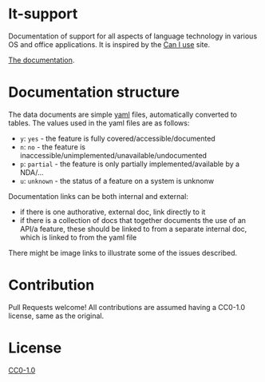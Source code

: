 # lt-support

Documentation of support for all aspects of language technology in various OS and office applications. It is inspired by the [Can I use](https://caniuse.com) site.

[The documentation](docs/index.md).

# Documentation structure

The data documents are simple [yaml](https://yaml.org) files, automatically converted to tables.
The values used in the yaml files are as follows:

- `y`: `yes` - the feature is fully covered/accessible/documented
- `n`: `no` - the feature is inaccessible/unimplemented/unavailable/undocumented
- `p`: `partial` - the feature is only partially implemented/available by a NDA/...
- `u`: `unknown` - the status of a feature on a system is unknonw

Documentation links can be both internal and external:
- if there is one authorative, external doc, link directly to it
- if there is a collection of docs that together documents the use of an API/a feature,
  these should be linked to from a separate internal doc, which is linked to from the yaml file

There might be image links to illustrate some of the issues described.

# Contribution

Pull Requests welcome! All contributions are assumed having a CC0-1.0 license,
same as the original.

# License

[CC0-1.0](LICENSE)
